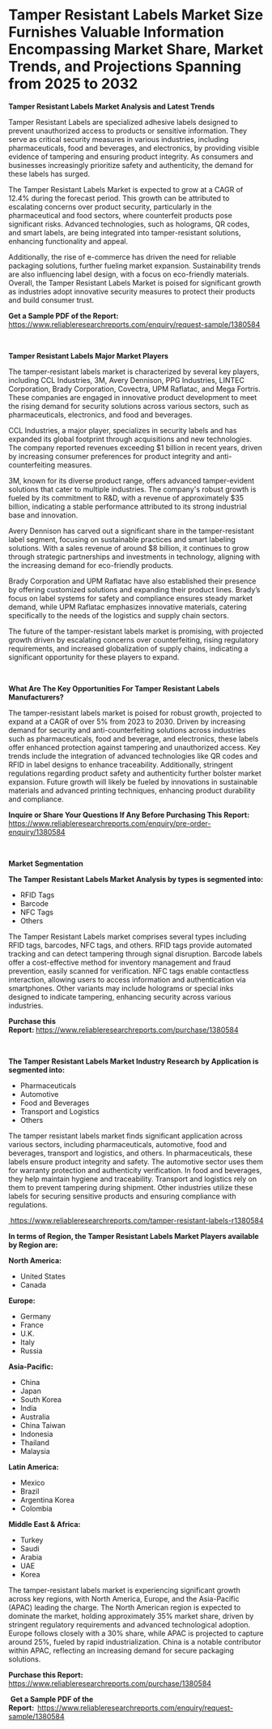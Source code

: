 <p><h1>Tamper Resistant Labels Market Size Furnishes Valuable Information Encompassing Market Share, Market Trends, and Projections Spanning from 2025 to 2032</h1></p><p><strong>Tamper Resistant Labels Market Analysis and Latest Trends</strong></p>
<p><p>Tamper Resistant Labels are specialized adhesive labels designed to prevent unauthorized access to products or sensitive information. They serve as critical security measures in various industries, including pharmaceuticals, food and beverages, and electronics, by providing visible evidence of tampering and ensuring product integrity. As consumers and businesses increasingly prioritize safety and authenticity, the demand for these labels has surged.</p><p>The Tamper Resistant Labels Market is expected to grow at a CAGR of 12.4% during the forecast period. This growth can be attributed to escalating concerns over product security, particularly in the pharmaceutical and food sectors, where counterfeit products pose significant risks. Advanced technologies, such as holograms, QR codes, and smart labels, are being integrated into tamper-resistant solutions, enhancing functionality and appeal.</p><p>Additionally, the rise of e-commerce has driven the need for reliable packaging solutions, further fueling market expansion. Sustainability trends are also influencing label design, with a focus on eco-friendly materials. Overall, the Tamper Resistant Labels Market is poised for significant growth as industries adopt innovative security measures to protect their products and build consumer trust.</p></p>
<p><strong>Get a Sample PDF of the Report:&nbsp;</strong> <a href="https://www.reliableresearchreports.com/enquiry/request-sample/1380584?utm_campaign=40&utm_medium=2&utm_source=Github&utm_content=ia&utm_term=19042025&utm_id=tamper-resistant-labels">https://www.reliableresearchreports.com/enquiry/request-sample/1380584</a></p>
<p>&nbsp;</p>
<p><strong>Tamper Resistant Labels Major Market Players</strong></p>
<p><p>The tamper-resistant labels market is characterized by several key players, including CCL Industries, 3M, Avery Dennison, PPG Industries, LINTEC Corporation, Brady Corporation, Covectra, UPM Raflatac, and Mega Fortris. These companies are engaged in innovative product development to meet the rising demand for security solutions across various sectors, such as pharmaceuticals, electronics, and food and beverages.</p><p>CCL Industries, a major player, specializes in security labels and has expanded its global footprint through acquisitions and new technologies. The company reported revenues exceeding $1 billion in recent years, driven by increasing consumer preferences for product integrity and anti-counterfeiting measures.</p><p>3M, known for its diverse product range, offers advanced tamper-evident solutions that cater to multiple industries. The company's robust growth is fueled by its commitment to R&D, with a revenue of approximately $35 billion, indicating a stable performance attributed to its strong industrial base and innovation.</p><p>Avery Dennison has carved out a significant share in the tamper-resistant label segment, focusing on sustainable practices and smart labeling solutions. With a sales revenue of around $8 billion, it continues to grow through strategic partnerships and investments in technology, aligning with the increasing demand for eco-friendly products.</p><p>Brady Corporation and UPM Raflatac have also established their presence by offering customized solutions and expanding their product lines. Brady’s focus on label systems for safety and compliance ensures steady market demand, while UPM Raflatac emphasizes innovative materials, catering specifically to the needs of the logistics and supply chain sectors.</p><p>The future of the tamper-resistant labels market is promising, with projected growth driven by escalating concerns over counterfeiting, rising regulatory requirements, and increased globalization of supply chains, indicating a significant opportunity for these players to expand.</p></p>
<p>&nbsp;</p>
<p><strong>What Are The Key Opportunities For Tamper Resistant Labels Manufacturers?</strong></p>
<p><p>The tamper-resistant labels market is poised for robust growth, projected to expand at a CAGR of over 5% from 2023 to 2030. Driven by increasing demand for security and anti-counterfeiting solutions across industries such as pharmaceuticals, food and beverage, and electronics, these labels offer enhanced protection against tampering and unauthorized access. Key trends include the integration of advanced technologies like QR codes and RFID in label designs to enhance traceability. Additionally, stringent regulations regarding product safety and authenticity further bolster market expansion. Future growth will likely be fueled by innovations in sustainable materials and advanced printing techniques, enhancing product durability and compliance.</p></p>
<p><strong>Inquire or Share Your Questions If Any Before Purchasing This Report:</strong> <a href="https://www.reliableresearchreports.com/enquiry/pre-order-enquiry/1380584?utm_campaign=40&utm_medium=2&utm_source=Github&utm_content=ia&utm_term=19042025&utm_id=tamper-resistant-labels">https://www.reliableresearchreports.com/enquiry/pre-order-enquiry/1380584</a></p>
<p>&nbsp;</p>
<p><strong>Market Segmentation</strong></p>
<p><strong>The Tamper Resistant Labels Market Analysis by types is segmented into:</strong></p>
<p><ul><li>RFID Tags</li><li>Barcode</li><li>NFC Tags</li><li>Others</li></ul></p>
<p><p>The Tamper Resistant Labels market comprises several types including RFID tags, barcodes, NFC tags, and others. RFID tags provide automated tracking and can detect tampering through signal disruption. Barcode labels offer a cost-effective method for inventory management and fraud prevention, easily scanned for verification. NFC tags enable contactless interaction, allowing users to access information and authentication via smartphones. Other variants may include holograms or special inks designed to indicate tampering, enhancing security across various industries.</p></p>
<p><strong>Purchase this Report:&nbsp;</strong><a href="https://www.reliableresearchreports.com/purchase/1380584?utm_campaign=40&utm_medium=2&utm_source=Github&utm_content=ia&utm_term=19042025&utm_id=tamper-resistant-labels">https://www.reliableresearchreports.com/purchase/1380584</a></p>
<p>&nbsp;</p>
<p><strong>The Tamper Resistant Labels Market Industry Research by Application is segmented into:</strong></p>
<p><ul><li>Pharmaceuticals</li><li>Automotive</li><li>Food and Beverages</li><li>Transport and Logistics</li><li>Others</li></ul></p>
<p><p>The tamper resistant labels market finds significant application across various sectors, including pharmaceuticals, automotive, food and beverages, transport and logistics, and others. In pharmaceuticals, these labels ensure product integrity and safety. The automotive sector uses them for warranty protection and authenticity verification. In food and beverages, they help maintain hygiene and traceability. Transport and logistics rely on them to prevent tampering during shipment. Other industries utilize these labels for securing sensitive products and ensuring compliance with regulations.</p></p>
<p><a href="https://www.reliableresearchreports.com/tamper-resistant-labels-r1380584?utm_campaign=40&utm_medium=2&utm_source=Github&utm_content=ia&utm_term=19042025&utm_id=tamper-resistant-labels">&nbsp;https://www.reliableresearchreports.com/tamper-resistant-labels-r1380584</a></p>
<p><strong>In terms of Region, the Tamper Resistant Labels Market Players available by Region are:</strong></p>
<p>
    <p> <strong> North America: </strong>
        <ul>
            <li>United States</li>
            <li>Canada</li>
        </ul>
        </p> 
    <p> <strong> Europe: </strong>
        <ul>
            <li>Germany</li>
            <li>France</li>
            <li>U.K.</li>
            <li>Italy</li>
            <li>Russia</li>
        </ul>
        </p> 
    <p> <strong> Asia-Pacific: </strong>
        <ul>
            <li>China</li>
            <li>Japan</li>
            <li>South Korea</li>
            <li>India</li>
            <li>Australia</li>
            <li>China Taiwan</li>
            <li>Indonesia</li>
            <li>Thailand</li>
            <li>Malaysia</li>
        </ul>
        </p> 
    <p> <strong> Latin America: </strong>
        <ul>
            <li>Mexico</li>
            <li>Brazil</li>
            <li>Argentina Korea</li>
            <li>Colombia</li>
        </ul>
        </p> 
    <p> <strong> Middle East & Africa: </strong>
        <ul>
            <li>Turkey</li>
            <li>Saudi</li>
            <li>Arabia</li>
            <li>UAE</li>
            <li>Korea</li>
        </ul>
    </p>
    </p>
<p><p>The tamper-resistant labels market is experiencing significant growth across key regions, with North America, Europe, and the Asia-Pacific (APAC) leading the charge. The North American region is expected to dominate the market, holding approximately 35% market share, driven by stringent regulatory requirements and advanced technological adoption. Europe follows closely with a 30% share, while APAC is projected to capture around 25%, fueled by rapid industrialization. China is a notable contributor within APAC, reflecting an increasing demand for secure packaging solutions.</p></p>
<p><strong>Purchase this Report: </strong><a href="https://www.reliableresearchreports.com/purchase/1380584?utm_campaign=40&utm_medium=2&utm_source=Github&utm_content=ia&utm_term=19042025&utm_id=tamper-resistant-labels">https://www.reliableresearchreports.com/purchase/1380584</a></p>
<p>&nbsp;<strong>Get a Sample PDF of the Report:&nbsp;&nbsp;</strong><a href="https://www.reliableresearchreports.com/enquiry/request-sample/1380584?utm_campaign=40&utm_medium=2&utm_source=Github&utm_content=ia&utm_term=19042025&utm_id=tamper-resistant-labels">https://www.reliableresearchreports.com/enquiry/request-sample/1380584</a></p>
<p><strong></strong></p>
<p><p></p><p></p><p></p></p>